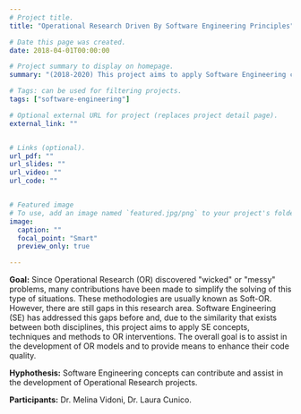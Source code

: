 ```yaml
---
# Project title.
title: "Operational Research Driven By Software Engineering Principles"

# Date this page was created.
date: 2018-04-01T00:00:00

# Project summary to display on homepage.
summary: "(2018-2020) This project aims to apply Software Engineering concepts, techniques and methods to Operational Research interventions. The overall goal is to assist in the development of OR models and to provide means to enhance their code quality."

# Tags: can be used for filtering projects.
tags: ["software-engineering"]

# Optional external URL for project (replaces project detail page).
external_link: ""


# Links (optional).
url_pdf: ""
url_slides: ""
url_video: ""
url_code: ""


# Featured image
# To use, add an image named `featured.jpg/png` to your project's folder. 
image:
  caption: ""
  focal_point: "Smart"
  preview_only: true

---
```


**Goal:** Since Operational Research (OR) discovered "wicked" or "messy" problems, many contributions have been made to simplify the solving of this type of situations. These methodologies are usually known as Soft-OR. However, there are still gaps in this research area. Software Engineering (SE) has addressed this gaps before and, due to the similarity that exists between both disciplines, this project aims to apply SE concepts, techniques and methods to OR interventions. The overall goal is to assist in the development of OR models and to provide means to enhance their code quality.

**Hyphothesis:** Software Engineering concepts can contribute and assist in the development of Operational Research projects.

**Participants:** Dr. Melina Vidoni, Dr. Laura Cunico.

